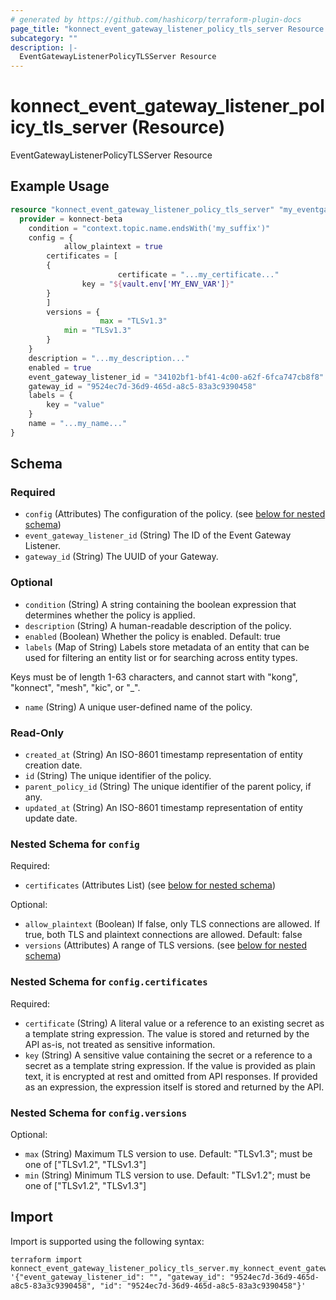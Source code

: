 ```yaml
---
# generated by https://github.com/hashicorp/terraform-plugin-docs
page_title: "konnect_event_gateway_listener_policy_tls_server Resource - terraform-provider-konnect-beta"
subcategory: ""
description: |-
  EventGatewayListenerPolicyTLSServer Resource
---
```


# konnect_event_gateway_listener_policy_tls_server (Resource)

EventGatewayListenerPolicyTLSServer Resource

## Example Usage

```terraform
resource "konnect_event_gateway_listener_policy_tls_server" "my_eventgatewaylistenerpolicytlsserver" {
  provider = konnect-beta
    condition = "context.topic.name.endsWith('my_suffix')"
    config = {
            allow_plaintext = true
        certificates = [
        {
                        certificate = "...my_certificate..."
                key = "${vault.env['MY_ENV_VAR']}"
        }
        ]
        versions = {
                    max = "TLSv1.3"
            min = "TLSv1.3"
        }
    }
    description = "...my_description..."
    enabled = true
    event_gateway_listener_id = "34102bf1-bf41-4c00-a62f-6fca747cb8f8"
    gateway_id = "9524ec7d-36d9-465d-a8c5-83a3c9390458"
    labels = {
        key = "value"
    }
    name = "...my_name..."
}
```

<!-- schema generated by tfplugindocs -->
## Schema

### Required

- `config` (Attributes) The configuration of the policy. (see [below for nested schema](#nestedatt--config))
- `event_gateway_listener_id` (String) The ID of the Event Gateway Listener.
- `gateway_id` (String) The UUID of your Gateway.

### Optional

- `condition` (String) A string containing the boolean expression that determines whether the policy is applied.
- `description` (String) A human-readable description of the policy.
- `enabled` (Boolean) Whether the policy is enabled. Default: true
- `labels` (Map of String) Labels store metadata of an entity that can be used for filtering an entity list or for searching across entity types. 

Keys must be of length 1-63 characters, and cannot start with "kong", "konnect", "mesh", "kic", or "_".
- `name` (String) A unique user-defined name of the policy.

### Read-Only

- `created_at` (String) An ISO-8601 timestamp representation of entity creation date.
- `id` (String) The unique identifier of the policy.
- `parent_policy_id` (String) The unique identifier of the parent policy, if any.
- `updated_at` (String) An ISO-8601 timestamp representation of entity update date.

<a id="nestedatt--config"></a>
### Nested Schema for `config`

Required:

- `certificates` (Attributes List) (see [below for nested schema](#nestedatt--config--certificates))

Optional:

- `allow_plaintext` (Boolean) If false, only TLS connections are allowed. If true, both TLS and plaintext connections are allowed. Default: false
- `versions` (Attributes) A range of TLS versions. (see [below for nested schema](#nestedatt--config--versions))

<a id="nestedatt--config--certificates"></a>
### Nested Schema for `config.certificates`

Required:

- `certificate` (String) A literal value or a reference to an existing secret as a template string expression.
The value is stored and returned by the API as-is, not treated as sensitive information.
- `key` (String) A sensitive value containing the secret or a reference to a secret as a template string expression.
If the value is provided as plain text, it is encrypted at rest and omitted from API responses.
If provided as an expression, the expression itself is stored and returned by the API.


<a id="nestedatt--config--versions"></a>
### Nested Schema for `config.versions`

Optional:

- `max` (String) Maximum TLS version to use. Default: "TLSv1.3"; must be one of ["TLSv1.2", "TLSv1.3"]
- `min` (String) Minimum TLS version to use. Default: "TLSv1.2"; must be one of ["TLSv1.2", "TLSv1.3"]

## Import

Import is supported using the following syntax:

```shell
terraform import konnect_event_gateway_listener_policy_tls_server.my_konnect_event_gateway_listener_policy_tls_server '{"event_gateway_listener_id": "", "gateway_id": "9524ec7d-36d9-465d-a8c5-83a3c9390458", "id": "9524ec7d-36d9-465d-a8c5-83a3c9390458"}'
```
